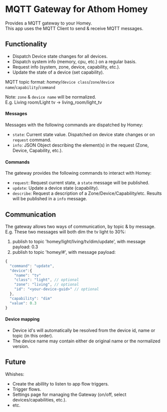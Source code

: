 # MQTT Gateway for Athom Homey

Provides a MQTT gateway to your Homey.  
This app uses the MQTT Client to send & receive MQTT messages.

## Functionality
- Dispatch Device state changes for all devices.
- Dispatch system info (memory, cpu, etc.) on a regular basis.
- Request info (system, zone, device, capability, etc.).
- Update the state of a device (set capability).

MQTT topic format: *homey*/`device class`/`zone`/`device name`/`capability`/`command`

Note: `zone` & `device name` will be normalized.  
E.g. Living room/Light tv -> living_room/light_tv

#### Messages
Messages with the following commands are dispatched by Homey:
- `state`: Current state value. Dispatched on device state changes or on `request` command.
- `info`: JSON Object describing the element(s) in the request (Zone, Device, Capability, etc.).

#### Commands
The gateway provides the following commands to interact with Homey:
- `request`: Request current state, a `state` message will be published.
- `update`: Update a device state (capability).
- `describe`: Request a description of a Zone/Device/Capability/etc. Results will be published in a `info` message.

## Communication
The gateway allows two ways of communication, by topic & by message.  
E.g. These two messages will both dim the tv light to 30%:
1. publish to topic 'homey/light/living/tv/dim/update', with message payload: 0.3
2. publish to topic 'homey/#', with message payload:
```javascript
{
  "command": "update",
  "device":{
    "name": "tv"
    "class": "light", // optional
    "zone": "living", // optional
    "id": "<your-device-guid>" // optional
  },
  "capability": "dim"
  "value": 0.3
}
```
#### Device mapping
- Device id's will automatically be resolved from the device id, name or topic (in this order).
- The device name may contain either de original name or the normalized version.

## Future
Whishes:
- Create the abillity to listen to app flow triggers.
- Trigger flows.
- Settings page for managing the Gateway (on/off, select devices/capabilities, etc.).
- etc.